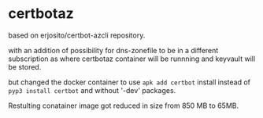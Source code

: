 # certbotaz


based on erjosito/certbot-azcli repository. 


with an addition of possibility for dns-zonefile to be in a different subscription as where certbotaz container will be runnning and keyvault will be stored.

but changed the docker container to use `apk add certbot` install instead of `pyp3 install certbot` and without '-dev' packages. 

Restulting conatainer image got reduced in size from 850 MB to 65MB. 
